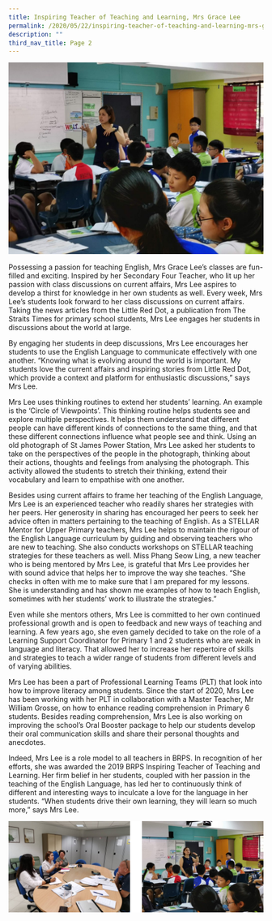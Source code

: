```yaml
---
title: Inspiring Teacher of Teaching and Learning, Mrs Grace Lee
permalink: /2020/05/22/inspiring-teacher-of-teaching-and-learning-mrs-grace-lee/
description: ""
third_nav_title: Page 2
---
```


![](/images/IMG_20200110_130027-1024x768.jpeg)

Possessing a passion for teaching English, Mrs Grace Lee’s classes are fun-filled and exciting. Inspired by her Secondary Four Teacher, who lit up her passion with class discussions on current affairs, Mrs Lee aspires to develop a thirst for knowledge in her own students as well. Every week, Mrs Lee’s students look forward to her class discussions on current affairs. Taking the news articles from the Little Red Dot, a publication from The Straits Times for primary school students, Mrs Lee engages her students in discussions about the world at large.

By engaging her students in deep discussions, Mrs Lee encourages her students to use the English Language to communicate effectively with one another. “Knowing what is evolving around the world is important. My students love the current affairs and inspiring stories from Little Red Dot, which provide a context and platform for enthusiastic discussions,” says Mrs Lee.

Mrs Lee uses thinking routines to extend her students’ learning. An example is the ‘Circle of Viewpoints’. This thinking routine helps students see and explore multiple perspectives. It helps them understand that different people can have different kinds of connections to the same thing, and that these different connections influence what people see and think. Using an old photograph of St James Power Station, Mrs Lee asked her students to take on the perspectives of the people in the photograph, thinking about their actions, thoughts and feelings from analysing the photograph. This activity allowed the students to stretch their thinking, extend their vocabulary and learn to empathise with one another.

Besides using current affairs to frame her teaching of the English Language, Mrs Lee is an experienced teacher who readily shares her strategies with her peers. Her generosity in sharing has encouraged her peers to seek her advice often in matters pertaining to the teaching of English. As a STELLAR Mentor for Upper Primary teachers, Mrs Lee helps to maintain the rigour of the English Language curriculum by guiding and observing teachers who are new to teaching. She also conducts workshops on STELLAR teaching strategies for these teachers as well. Miss Phang Seow Ling, a new teacher who is being mentored by Mrs Lee, is grateful that Mrs Lee provides her with sound advice that helps her to improve the way she teaches. “She checks in often with me to make sure that I am prepared for my lessons. She is understanding and has shown me examples of how to teach English, sometimes with her students’ work to illustrate the strategies.”

Even while she mentors others, Mrs Lee is committed to her own continued professional growth and is open to feedback and new ways of teaching and learning. A few years ago, she even gamely decided to take on the role of a Learning Support Coordinator for Primary 1 and 2 students who are weak in language and literacy. That allowed her to increase her repertoire of skills and strategies to teach a wider range of students from different levels and of varying abilities.

Mrs Lee has been a part of Professional Learning Teams (PLT) that look into how to improve literacy among students. Since the start of 2020, Mrs Lee has been working with her PLT in collaboration with a Master Teacher, Mr William Grosse, on how to enhance reading comprehension in Primary 6 students. Besides reading comprehension, Mrs Lee is also working on improving the school’s Oral Booster package to help our students develop their oral communication skills and share their personal thoughts and anecdotes.

Indeed, Mrs Lee is a role model to all teachers in BRPS. In recognition of her efforts, she was awarded the 2019 BRPS Inspiring Teacher of Teaching and Learning. Her firm belief in her students, coupled with her passion in the teaching of the English Language, has led her to continuously think of different and interesting ways to inculcate a love for the language in her students. “When students drive their own learning, they will learn so much more,” says Mrs Lee.

![](/images/msgracelee.jpg)
